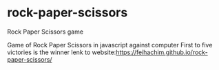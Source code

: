 # rock-paper-scissors

Rock Paper Scissors game

Game of Rock Paper Scissors in javascript against computer
First to five victories is the winner
lenk to website:https://feihachim.github.io/rock-paper-scissors/

